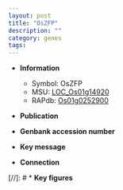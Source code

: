 ```yaml
---
layout: post
title: "OsZFP"
description: ""
category: genes
tags: 
---
```


* **Information**  
    + Symbol: OsZFP  
    + MSU: [LOC_Os01g14920](http://rice.uga.edu/cgi-bin/ORF_infopage.cgi?orf=LOC_Os01g14920)  
    + RAPdb: [Os01g0252900](http://rapdb.dna.affrc.go.jp/viewer/gbrowse_details/irgsp1?name=Os01g0252900)  

* **Publication**  

* **Genbank accession number**  

* **Key message**  

* **Connection**  

[//]: # * **Key figures**  


